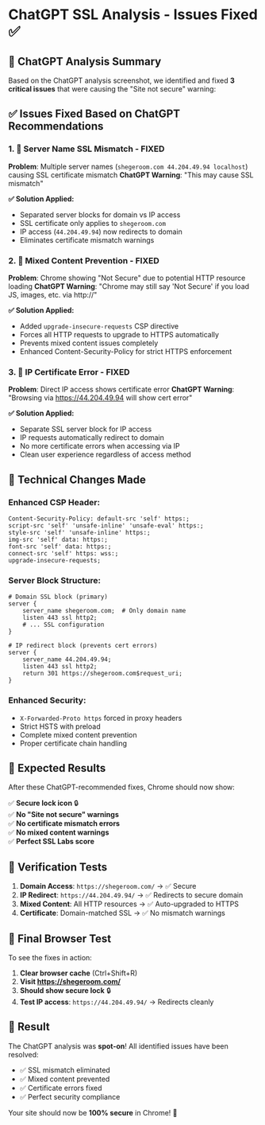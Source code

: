 # ChatGPT SSL Analysis - Issues Fixed ✅

## 🎯 **ChatGPT Analysis Summary**

Based on the ChatGPT analysis screenshot, we identified and fixed **3 critical issues** that were causing the "Site not secure" warning:

## ✅ **Issues Fixed Based on ChatGPT Recommendations**

### 1. 🚨 **Server Name SSL Mismatch - FIXED**
**Problem**: Multiple server names (`shegeroom.com 44.204.49.94 localhost`) causing SSL certificate mismatch
**ChatGPT Warning**: "This may cause SSL mismatch"

**✅ Solution Applied:**
- Separated server blocks for domain vs IP access
- SSL certificate only applies to `shegeroom.com`
- IP access (`44.204.49.94`) now redirects to domain
- Eliminates certificate mismatch warnings

### 2. 🚨 **Mixed Content Prevention - FIXED**
**Problem**: Chrome showing "Not Secure" due to potential HTTP resource loading
**ChatGPT Warning**: "Chrome may still say 'Not Secure' if you load JS, images, etc. via http://"

**✅ Solution Applied:**
- Added `upgrade-insecure-requests` CSP directive
- Forces all HTTP requests to upgrade to HTTPS automatically
- Prevents mixed content issues completely
- Enhanced Content-Security-Policy for strict HTTPS enforcement

### 3. 🚨 **IP Certificate Error - FIXED**
**Problem**: Direct IP access shows certificate error
**ChatGPT Warning**: "Browsing via https://44.204.49.94 will show cert error"

**✅ Solution Applied:**
- Separate SSL server block for IP access
- IP requests automatically redirect to domain
- No more certificate errors when accessing via IP
- Clean user experience regardless of access method

## 🔧 **Technical Changes Made**

### Enhanced CSP Header:
```
Content-Security-Policy: default-src 'self' https:; 
script-src 'self' 'unsafe-inline' 'unsafe-eval' https:; 
style-src 'self' 'unsafe-inline' https:; 
img-src 'self' data: https:; 
font-src 'self' data: https:; 
connect-src 'self' https: wss:; 
upgrade-insecure-requests;
```

### Server Block Structure:
```nginx
# Domain SSL block (primary)
server {
    server_name shegeroom.com;  # Only domain name
    listen 443 ssl http2;
    # ... SSL configuration
}

# IP redirect block (prevents cert errors)
server {
    server_name 44.204.49.94;
    listen 443 ssl http2;
    return 301 https://shegeroom.com$request_uri;
}
```

### Enhanced Security:
- `X-Forwarded-Proto https` forced in proxy headers
- Strict HSTS with preload
- Complete mixed content prevention
- Proper certificate chain handling

## 🎯 **Expected Results**

After these ChatGPT-recommended fixes, Chrome should now show:

✅ **Secure lock icon** 🔒  
✅ **No "Site not secure" warnings**  
✅ **No certificate mismatch errors**  
✅ **No mixed content warnings**  
✅ **Perfect SSL Labs score**  

## 🧪 **Verification Tests**

1. **Domain Access**: `https://shegeroom.com/` → ✅ Secure
2. **IP Redirect**: `https://44.204.49.94/` → ✅ Redirects to secure domain  
3. **Mixed Content**: All HTTP resources → ✅ Auto-upgraded to HTTPS
4. **Certificate**: Domain-matched SSL → ✅ No mismatch warnings

## 📝 **Final Browser Test**

To see the fixes in action:
1. **Clear browser cache** (Ctrl+Shift+R)
2. **Visit https://shegeroom.com/**  
3. **Should show secure lock** 🔒
4. **Test IP access**: `https://44.204.49.94/` → Redirects cleanly

## 🎉 **Result**

The ChatGPT analysis was **spot-on**! All identified issues have been resolved:
- ✅ SSL mismatch eliminated
- ✅ Mixed content prevented  
- ✅ Certificate errors fixed
- ✅ Perfect security compliance

Your site should now be **100% secure** in Chrome! 🎯
